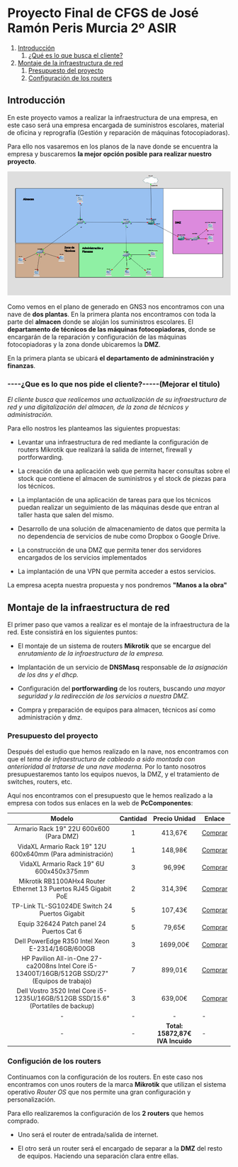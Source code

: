 # Proyecto Final de CFGS de José Ramón Peris Murcia 2º ASIR

1. [Introducción](#Introducción)
    1. [¿Qué es lo que busca el cliente?](#----que-es-lo-que-nos-pide-el-cliente-----mejorar-el-titulo)
2. [Montaje de la infraestructura de red](#montaje-de-la-infraestructura-de-red)
    1. [Presupuesto del proyecto](#presupuesto-del-proyecto)
    2. [Configuración de los routers](#configución-de-los-routers)

## Introducción

En este proyecto vamos a realizar la infraestructura de una empresa, en este caso será una empresa encargada de suministros escolares, material de oficina y reprografía (Gestión y reparación de máquinas fotocopiadoras).

Para ello nos vasaremos en los planos de la nave donde se encuentra la empresa y buscaremos **la mejor opción posible para realizar nuestro proyecto**.

![alt image](Capturas/Imagen-1.png)

Como vemos en el plano de generado en GNS3 nos encontramos con una nave de **dos plantas**. En la primera planta nos encontramos con toda la parte del **almacen** donde se aloján los suministros escolares. El **departamento de técnicos de las máquinas fotocopiadoras**, donde se encargarán de la reparación y configuración de las máquinas fotocopiadoras y la zona donde ubicaremos la **DMZ**.

En la primera planta se ubicará **el departamento de admininstración y finanzas**.

### ----¿Que es lo que nos pide el cliente?-----(Mejorar el titulo)

*El cliente busca que realicemos una actualización de su infraestructura de red y una digitalización del almacen, de la zona de técnicos y administración.*

Para ello nostros les planteamos las siguientes propuestas:

- Levantar una infraestructura de red mediante la configuración de routers Mikrotik que realizará la salida de internet, firewall y portforwarding.

- La creación de una aplicación web que permita hacer consultas sobre el stock que contiene el almacen de suministros y el stock de piezas para los técnicos.

- La implantación de una aplicación de tareas para que los técnicos puedan realizar un seguimiento de las máquinas desde que entran al taller hasta que salen del mismo.

- Desarrollo de una solución de almacenamiento de datos que permita la no dependencia de servicios de nube como Dropbox o Google Drive.

- La construcción de una DMZ que permita tener dos servidores encargados de los servicios implementados

- La implantación de una VPN que permita acceder a estos servicios.

La empresa acepta nuestra propuesta y nos pondremos **"Manos a la obra"**

## Montaje de la infraestructura de red

El primer paso que vamos a realizar es el montaje de la infraestructura de la red. Este consistirá en los siguientes puntos:

- El montaje de un sistema de routers **Mikrotik** que se encargue del *enrutamiento de la infraestructura de la empresa.*

- Implantación de un servicio de **DNSMasq** responsable de *la asignación de los dns y el dhcp.*

- Configuración del **portforwarding** de los routers, buscando *una mayor seguridad y la redirección de los servicios a nuestra DMZ.*

- Compra y preparación de equipos para almacen, técnicos así como administración y dmz.

### Presupuesto del proyecto

Después del estudio que hemos realizado en la nave, nos encontramos con que el *tema de infraestructura de cableado a sido montada con anterioridad al tratarse de una nave moderna.* Por lo tanto nosotros presupuestaremos tanto los equipos nuevos, la DMZ, y el tratamiento de switches, routers, etc.

Aquí nos encontramos con el presupuesto que le hemos realizado a la empresa con todos sus enlaces en la web de **PcComponentes**:

| Modelo | Cantidad | Precio Unidad | Enlace |
|:------:|:--------:|:-------------:|------|
| Armario Rack 19" 22U 600x600 (Para DMZ) |  1 |   413,67€   |[Comprar](https://www.pccomponentes.com/armario-rack-19-22u-600x600?utm_source=531573&utm_medium=afi&utm_campaign=shopforward.nl&sv1=affiliate&sv_campaign_id=531573&awc=20982_1716742105_4386269844ea01d5a9218daa611daf51&utm_term=deeplink&utm_content=25082.Cj0KCQjwu8uyBhC6ARIsAKwBGpSQPnuLyLwCtWH3D-_6RvKMMFQPTFny4pVcGFAZUzhE5W9CqmC1W5AaAsp_EALw_wcB)|
| VidaXL Armario Rack 19" 12U 600x640mm (Para administración) | 1   | 148,98€  |[Comprar](https://www.pccomponentes.com/vidaxl-armario-rack-19-12u-600x640mm?utm_source=531573&utm_medium=afi&utm_campaign=shopforward.nl&sv1=affiliate&sv_campaign_id=531573&awc=20982_1716742054_91b2a72c9893094b43aeeccc211d676d&utm_term=deeplink&utm_content=25082.Cj0KCQjwu8uyBhC6ARIsAKwBGpRdj6UrKEbh_rgSWqzv1DDvmSA3wRlq9MszeB_RlaJcYq-nWxEXADwaAqzTEALw_wcB)|
| VidaXL Armario Rack 19" 6U 600x450x375mm  | 3   | 96,99€ |[Comprar](https://www.pccomponentes.com/vidaxl-armario-rack-19-6u-600x450x375mm?utm_source=531573&utm_medium=afi&utm_campaign=shopforward.nl&sv1=affiliate&sv_campaign_id=531573&awc=20982_1716742063_d5438b74e1ac4e3cba6a08ad1bab3d2c&utm_term=deeplink&utm_content=27932.Cj0KCQjwu8uyBhC6ARIsAKwBGpR11uxnDf4huC_xA1SgIRFAKPqfaK_BeLPBwxaF_hS2rL4J5qdqCeMaAgmyEALw_wcB)|
|Mikrotik RB1100AHx4 Router Ethernet 13 Puertos RJ45 Gigabit PoE | 2 | 314,39€ |[Comprar](https://www.pccomponentes.com/mikrotik-rb1100ahx4-router-ethernet-13-puertos-rj45-gigabit-poe)|
| TP-Link TL-SG1024DE Switch 24 Puertos Gigabit | 5 | 107,43€ |[Comprar](https://www.pccomponentes.com/tp-link-tl-sg1024de-switch-24-puertos-gigabit?utm_source=531573&utm_medium=afi&utm_campaign=shopforward.nl&sv1=affiliate&sv_campaign_id=531573&awc=20982_1716742507_4e25f87295e75b24d972fe659c5435b5&utm_term=deeplink&utm_content=11894.Cj0KCQjwu8uyBhC6ARIsAKwBGpQNMki_9xVS9lmNUM4YVDgASzJW0sPfgHJ1tzq1_vXMTUv00pNjXpsaAmmBEALw_wcB)|
| Equip 326424 Patch panel 24 Puertos Cat 6 | 5 | 79,65€ |[Comprar](https://www.pccomponentes.com/equip-326424-panel-de-parcheo-24-puertos-cat-6)|
| Dell PowerEdge R350 Intel Xeon E-2314/16GB/600GB  | 3 | 1699,00€ | [Comprar](https://www.pccomponentes.com/dell-poweredge-r350-intel-xeon-e-2314-16gb-600gb?utm_source=531573&utm_medium=afi&utm_campaign=shopforward.nl&sv1=affiliate&sv_campaign_id=531573&awc=20982_1716742606_5a39c8a66215f2a7a5db017c7dcee381&utm_term=deeplink&utm_content=717.Cj0KCQjwu8uyBhC6ARIsAKwBGpQMeBHuC80RNCs4UzuRrZbxDQ-PsbGrZ2maCkwp8ppcUHiTgIGlu1oaAhuMEALw_wcB)|
| HP Pavilion All-in-One 27-ca2008ns Intel Core i5-13400T/16GB/512GB SSD/27" (Equipos de trabajo) | 7 | 899,01€ |[Comprar](https://www.pccomponentes.com/hp-pavilion-all-in-one-27-ca2008ns-intel-core-i5-13400t-16gb-512gb-ssd-27?s_kwcid=AL!14405!3!!!!x!!&gad_source=1&gclid=Cj0KCQjwu8uyBhC6ARIsAKwBGpQvVMRSji4wCRDVypftl-USqlGeUqZLbilSEix2VwgitTBOOjG1aFwaAnOwEALw_wcB)|
|Dell Vostro 3520 Intel Core i5-1235U/16GB/512GB SSD/15.6" (Portatiles de backup)|3|639,00€ |[Comprar](https://www.pccomponentes.com/dell-vostro-3520-intel-core-i5-1235u-16gb-512gb-ssd-156?utm_source=624709&utm_medium=afi&utm_campaign=www.twenga-solutions.com&sv1=affiliate&sv_campaign_id=624709&awc=20981_1716742876_68a3fdd1d2d05c9f5a7d5f14ed57f07d&utm_term=deeplink&utm_content=ac5f26529b84508e0911daf7189909c5)|
|-|-|-|-|
|-|-|**Total: 15872,87€ IVA Incuido**|-|

### Configución de los routers

Continuamos con la configuración de los routers. En este caso nos encontramos con unos routers de la marca **Mikrotik** que utilizan el sistema operativo *Router OS* que nos permite una gran configuración y personalización.

Para ello realizaremos la configuración de los **2 routers** que hemos comprado.

- Uno será el router de entrada/salida de internet.

- El otro será un router será el encargado de separar a la  **DMZ** del resto de equipos. Haciendo una separación clara entre ellas.